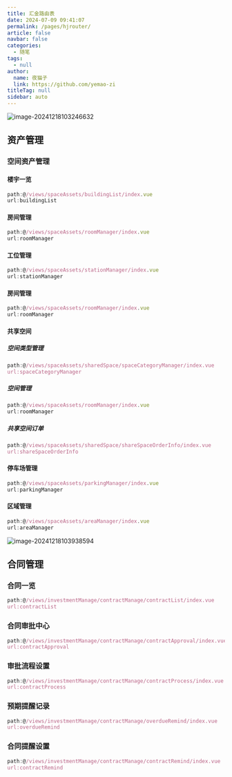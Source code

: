 ```yaml
---
title: 汇金路由表
date: 2024-07-09 09:41:07
permalink: /pages/hjrouter/
article: false
navbar: false
categories: 
  - 随笔
tags: 
  - null
author: 
  name: 夜猫子
  link: https://github.com/yemao-zi
titleTag: null
sidebar: auto
---
```


![image-20241218103246632](https://s2.loli.net/2024/12/18/VNvdf1xCyQujAKb.png)

## 资产管理

### 空间资产管理

#### 楼宇一览

```js
path:@/views/spaceAssets/buildingList/index.vue
url:buildingList
```

#### 房间管理

```js
path:@/views/spaceAssets/roomManager/index.vue
url:roomManager
```

#### 工位管理

```js
path:@/views/spaceAssets/stationManager/index.vue
url:stationManager
```

#### 房间管理

```js
path:@/views/spaceAssets/roomManager/index.vue
url:roomManager
```

#### 共享空间

##### 空间类型管理

```js
path:@/views/spaceAssets/sharedSpace/spaceCategoryManager/index.vue
url:spaceCategoryManager
```

##### 空间管理

```js
path:@/views/spaceAssets/roomManager/index.vue
url:roomManager
```

##### 共享空间订单

```js
path:@/views/spaceAssets/sharedSpace/shareSpaceOrderInfo/index.vue
url:shareSpaceOrderInfo
```

#### 停车场管理
```js
path:@/views/spaceAssets/parkingManager/index.vue
url:parkingManager
```


#### 区域管理
```js
path:@/views/spaceAssets/areaManager/index.vue
url:areaManager
```





![image-20241218103938594](https://s2.loli.net/2024/12/18/WKyzf3Rp2cE7XZk.png)

## 合同管理

### 合同一览

```js
path:@/views/investmentManage/contractManage/contractList/index.vue
url:contractList
```

### 合同审批中心

```js
path:@/views/investmentManage/contractManage/contractApproval/index.vue
url:contractApproval
```

### 审批流程设置

```js
path:@/views/investmentManage/contractManage/contractProcess/index.vue
url:contractProcess
```

### 预期提醒记录

```js
path:@/views/investmentManage/contractManage/overdueRemind/index.vue
url:overdueRemind
```

### 合同提醒设置

```js
path:@/views/investmentManage/contractManage/contractRemind/index.vue
url:contractRemind
```

